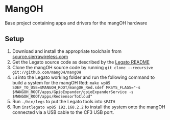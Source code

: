 # MangOH

Base project containing apps and drivers for the mangOH hardware

## Setup

1. Download and install the appropriate toolchain from [source.sierrawireless.com](https://source.sierrawireless.com/resources/legato/downloads/)
1. Get the Legato source code as described by the [Legato README](https://github.com/legatoproject/legato-af/blob/master/README.md)
1. Clone the mangOH source code by running `git clone --recursive git://github.com/mangOH/mangOH`
1. `cd` into the Legato working folder and run the following command to build a system for the mangOH Red: `make wp85 SDEF_TO_USE=$MANGOH_ROOT/mangOH_Red.sdef MKSYS_FLAGS="-s $MANGOH_ROOT/apps/GpioExpander/gpioExpanderService -s $MANGOH_ROOT/apps/RedSensorToCloud"`
1. Run `./bin/legs` to put the Legato tools into `$PATH`
1. Run `instlegato wp85 192.168.2.2` to install the system onto the mangOH connected via a USB cable to the CF3 USB port.
